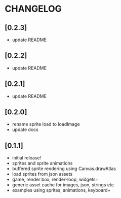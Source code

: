 # CHANGELOG

## [0.2.3]
- update README 

## [0.2.2]
- update README 

## [0.2.1]
- update README

## [0.2.0]
- rename sprite load to loadImage
- update docs

## [0.1.1]
- initial release!
- sprites and sprite animations
- buffered sprite rendering using Canvas.drawAtlas
- load sprites from json assets
- game, render box, render-loop, widgets+
- generic asset cache for images, json, strings etc
- examples using sprites, animations, keyboard+
